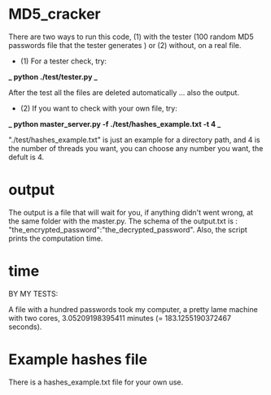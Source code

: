 # MD5_cracker

There are two ways to run this code, (1) with the tester (100 random MD5 passwords file that the tester generates ) or (2) without, on a real file.

- (1) For a tester check, try:

**_ python ./test/tester.py _**

After the test all the files are deleted automatically ... also the output.

- (2) If you want to check with your own file, try:

**_ python master_server.py -f ./test/hashes_example.txt -t 4 _**

"./test/hashes_example.txt" is just an example for a directory path, and 4 is the number of threads you want, you can choose any number you want, the defult is 4.

# output

The output is a file that will wait for you, if anything didn't went wrong, at the same folder with the master.py.
The schema of the output.txt is : "the_encrypted_password":"the_decrypted_password". Also, the script prints the computation time.

# time

BY MY TESTS:

A file with a hundred passwords took my computer, a pretty lame machine with two cores, 3.05209198395411 minutes (= 183.1255190372467 seconds).

# Example hashes file

There is a hashes_example.txt file for your own use.
